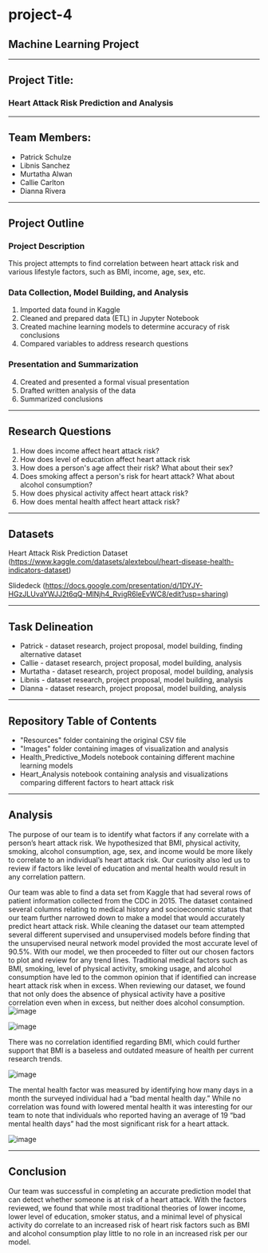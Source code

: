 # project-4
## Machine Learning Project
-------------------------------------------------------------------------------

## Project Title:
### Heart Attack Risk Prediction and Analysis
-------------------------------------------------------------------------------

## Team Members:
* Patrick Schulze
* Libnis Sanchez
* Murtatha Alwan
* Callie Carlton
* Dianna Rivera

-------------------------------------------------------------------------------

## Project Outline
### Project Description
This project attempts to find correlation between heart attack risk and various lifestyle factors, such as BMI, income, age, sex, etc.  

### Data Collection, Model Building, and Analysis
1. Imported data found in Kaggle
2. Cleaned and prepared data (ETL) in Jupyter Notebook
3. Created machine learning models to determine accuracy of risk conclusions
4. Compared variables to address research questions

### Presentation and Summarization 
4. Created and presented a formal visual presentation
5. Drafted written analysis of the data
6. Summarized conclusions

-------------------------------------------------------------------------------

## Research Questions
1. How does income affect heart attack risk?
2. How does level of education affect heart attack risk
3. How does a person's age affect their risk? What about their sex?
4. Does smoking affect a person's risk for heart attack? What about alcohol consumption?
5. How does physical activity affect heart attack risk?
6. How does mental health affect heart attack risk?

-------------------------------------------------------------------------------

## Datasets
Heart Attack Risk Prediction Dataset
(https://www.kaggle.com/datasets/alexteboul/heart-disease-health-indicators-dataset)

Slidedeck
(https://docs.google.com/presentation/d/1DYJY-HGzJLUvaYWJJ2t6qQ-MlNjh4_RvigR6leEvWC8/edit?usp=sharing)

-------------------------------------------------------------------------------

## Task Delineation
* Patrick - dataset research, project proposal, model building, finding alternative dataset
* Callie - dataset research, project proposal, model building, analysis
* Murtatha - dataset research, project proposal, model building, analysis
* Libnis - dataset research, project proposal, model building, analysis
* Dianna - dataset research, project proposal, model building, analysis

-------------------------------------------------------------------------------

## Repository Table of Contents
* "Resources" folder containing the original CSV file
* "Images" folder containing images of visualization and analysis
* Health_Predictive_Models notebook containing different machine learning models
* Heart_Analysis notebook containing analysis and visualizations comparing different factors to heart attack risk

-------------------------------------------------------------------------------

## Analysis

The purpose of our team is to identify what factors if any correlate with a person’s heart attack risk. We hypothesized that BMI, physical activity, smoking, alcohol consumption, age, sex, and income would be more likely to correlate to an individual’s heart attack risk. Our curiosity also led us to review if factors like level of education and mental health would result in any correlation pattern. 

Our team was able to find a data set from Kaggle that had several rows of patient information collected from the CDC in 2015. The dataset contained several columns relating to medical history and socioeconomic status that our team further narrowed down to make a model that would accurately predict heart attack risk. 
While cleaning the dataset our team attempted several different supervised and unsupervised models before finding that the unsupervised neural network model provided the most accurate level of 90.5%. With our model, we then proceeded to filter out our chosen factors to plot and review for any trend lines. 
Traditional medical factors such as BMI, smoking, level of physical activity, smoking usage, and alcohol consumption have led to the common opinion that if identified can increase heart attack risk when in excess. When reviewing our dataset, we found that not only does the absence of physical activity have a positive correlation even when in excess, but neither does alcohol consumption.  
 ![image](https://github.com/Murtatha381/project-4/assets/129472048/39413f93-19a1-476b-8355-a444b82ab347)

 ![image](https://github.com/Murtatha381/project-4/assets/129472048/76eeadb0-e337-4ece-b161-fceff3e6eab3)

There was no correlation identified regarding BMI, which could further support that BMI is a baseless and outdated measure of health per current research trends. 
 
 ![image](https://github.com/Murtatha381/project-4/assets/129472048/b25eef9f-d140-45ed-a1cb-0ac0cdbea9b0)


The mental health factor was measured by identifying how many days in a month the surveyed individual had a “bad mental health day.” While no correlation was found with lowered mental health it was interesting for our team to note that individuals who reported having an average of 19 “bad mental health days” had the most significant risk for a heart attack. 
 
![image](https://github.com/Murtatha381/project-4/assets/129472048/3f79ee77-0cd0-4614-9b98-f8cad59bdc24)

-------------------------------------------------------------------------------

## Conclusion

Our team was successful in completing an accurate prediction model that can detect whether someone is at risk of a heart attack. With the factors reviewed, we found that while most traditional theories of lower income, lower level of education, smoker status, and a minimal level of physical activity do correlate to an increased risk of heart risk factors such as BMI and alcohol consumption play little to no role in an increased risk per our model. 
